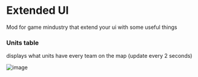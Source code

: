 # Extended UI

Mod for game mindustry that extend your ui with some useful things

### Units table

displays what units have every team on the map (update every 2 seconds)

![image](https://cdn.discordapp.com/attachments/606977691757051920/949749172855242762/unknown.png)

